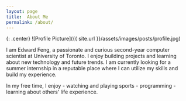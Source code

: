 ```yaml
---
layout: page
title:  About Me
permalink: /about/
---
```


{: .center}
![Profile Picture]({{ site.url }}/assets/images/posts/profile.jpg)

I am Edward Feng, a passionate and curious second-year computer scientist at University of Toronto. I enjoy building projects and learning about new technology and future trends. I am currently looking for a summer internship in a reputable place where I can utilize my skills and build my experience. 

In my free time, I enjoy 
    - watching and playing sports
    - programming
    - learning about others' life experience.

